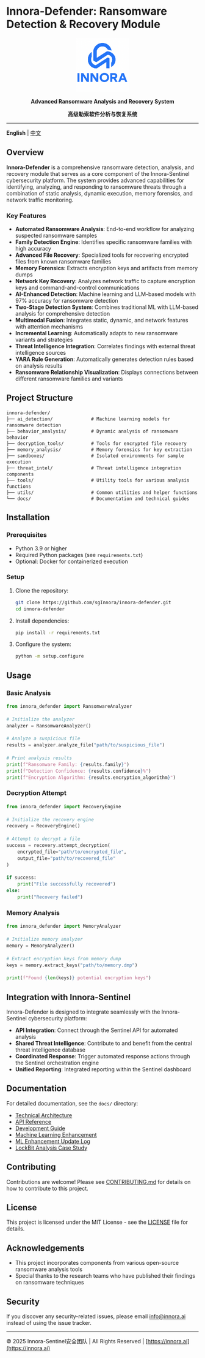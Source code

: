 # Innora-Defender: Ransomware Detection & Recovery Module

<div align="center">
<p>
    <img width="140" src="screenshots/logo.png" alt="Innora-Defender logo">
</p>
<p>
    <b>Advanced Ransomware Analysis and Recovery System</b>
</p>
<p>
    <b>高级勒索软件分析与恢复系统</b>
</p>
</div>

---

**English** | [中文](./README_CN.md)

## Overview

**Innora-Defender** is a comprehensive ransomware detection, analysis, and recovery module that serves as a core component of the Innora-Sentinel cybersecurity platform. The system provides advanced capabilities for identifying, analyzing, and responding to ransomware threats through a combination of static analysis, dynamic execution, memory forensics, and network traffic monitoring.

### Key Features

- **Automated Ransomware Analysis**: End-to-end workflow for analyzing suspected ransomware samples
- **Family Detection Engine**: Identifies specific ransomware families with high accuracy
- **Advanced File Recovery**: Specialized tools for recovering encrypted files from known ransomware families
- **Memory Forensics**: Extracts encryption keys and artifacts from memory dumps
- **Network Key Recovery**: Analyzes network traffic to capture encryption keys and command-and-control communications
- **AI-Enhanced Detection**: Machine learning and LLM-based models with 97% accuracy for ransomware detection
- **Two-Stage Detection System**: Combines traditional ML with LLM-based analysis for comprehensive detection
- **Multimodal Fusion**: Integrates static, dynamic, and network features with attention mechanisms
- **Incremental Learning**: Automatically adapts to new ransomware variants and strategies
- **Threat Intelligence Integration**: Correlates findings with external threat intelligence sources
- **YARA Rule Generation**: Automatically generates detection rules based on analysis results
- **Ransomware Relationship Visualization**: Displays connections between different ransomware families and variants

## Project Structure

```
innora-defender/
├── ai_detection/              # Machine learning models for ransomware detection
├── behavior_analysis/         # Dynamic analysis of ransomware behavior
├── decryption_tools/          # Tools for encrypted file recovery
├── memory_analysis/           # Memory forensics for key extraction
├── sandboxes/                 # Isolated environments for sample execution
├── threat_intel/              # Threat intelligence integration components
├── tools/                     # Utility tools for various analysis functions
├── utils/                     # Common utilities and helper functions
└── docs/                      # Documentation and technical guides
```

## Installation

### Prerequisites

- Python 3.9 or higher
- Required Python packages (see `requirements.txt`)
- Optional: Docker for containerized execution

### Setup

1. Clone the repository:
   ```bash
   git clone https://github.com/sgInnora/innora-defender.git
   cd innora-defender
   ```

2. Install dependencies:
   ```bash
   pip install -r requirements.txt
   ```

3. Configure the system:
   ```bash
   python -m setup.configure
   ```

## Usage

### Basic Analysis

```python
from innora_defender import RansomwareAnalyzer

# Initialize the analyzer
analyzer = RansomwareAnalyzer()

# Analyze a suspicious file
results = analyzer.analyze_file("path/to/suspicious_file")

# Print analysis results
print(f"Ransomware Family: {results.family}")
print(f"Detection Confidence: {results.confidence}%")
print(f"Encryption Algorithm: {results.encryption_algorithm}")
```

### Decryption Attempt

```python
from innora_defender import RecoveryEngine

# Initialize the recovery engine
recovery = RecoveryEngine()

# Attempt to decrypt a file
success = recovery.attempt_decryption(
    encrypted_file="path/to/encrypted_file",
    output_file="path/to/recovered_file"
)

if success:
    print("File successfully recovered")
else:
    print("Recovery failed")
```

### Memory Analysis

```python
from innora_defender import MemoryAnalyzer

# Initialize memory analyzer
memory = MemoryAnalyzer()

# Extract encryption keys from memory dump
keys = memory.extract_keys("path/to/memory.dmp")

print(f"Found {len(keys)} potential encryption keys")
```

## Integration with Innora-Sentinel

Innora-Defender is designed to integrate seamlessly with the Innora-Sentinel cybersecurity platform:

- **API Integration**: Connect through the Sentinel API for automated analysis
- **Shared Threat Intelligence**: Contribute to and benefit from the central threat intelligence database
- **Coordinated Response**: Trigger automated response actions through the Sentinel orchestration engine
- **Unified Reporting**: Integrated reporting within the Sentinel dashboard

## Documentation

For detailed documentation, see the `docs/` directory:
- [Technical Architecture](docs/PROJECT_OVERVIEW.md)
- [API Reference](docs/IMPLEMENTATION_SUMMARY.md)
- [Development Guide](docs/FUTURE_DEVELOPMENT_PLAN.md)
- [Machine Learning Enhancement](docs/MACHINE_LEARNING_ENHANCEMENT.md)
- [ML Enhancement Update Log](docs/MACHINE_LEARNING_ENHANCEMENT_UPDATE_LOG.md)
- [LockBit Analysis Case Study](docs/LOCKBIT_DECRYPTION_OPTIMIZATION.md)

## Contributing

Contributions are welcome! Please see [CONTRIBUTING.md](CONTRIBUTING.md) for details on how to contribute to this project.

## License

This project is licensed under the MIT License - see the [LICENSE](LICENSE) file for details.

## Acknowledgements

- This project incorporates components from various open-source ransomware analysis tools
- Special thanks to the research teams who have published their findings on ransomware techniques

## Security

If you discover any security-related issues, please email info@innora.ai instead of using the issue tracker.

---

© 2025 Innora-Sentinel安全团队 | All Rights Reserved | [https://innora.ai](https://innora.ai)